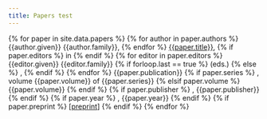 ```yaml
---
title: Papers test
---
```


{% for paper in site.data.papers %}
{% for author in paper.authors %}
{{author.given}} {{author.family}}, 
{% endfor %}
[{{paper.title}}](paper.url),
{% if paper.editors %}
in
{% endif %}
{% for editor in paper.editors %}
{{editor.given}} {{editor.family}}
{% if forloop.last == true %}
(eds.)
{% else %}
,
{% endif %}
{% endfor %}
{{paper.publication}}
{% if paper.series %}
, volume {{paper.volume}} of {{paper.series}}
{% elsif paper.volume %}
{{paper.volume}}
{% endif %}
{% if paper.publisher %}
, {{paper.publisher}}
{% endif %}
{% if paper.year %}
, {{paper.year}}
{% endif %}
{% if paper.preprint %}
[[preprint](/papers/{{paper.preprint}})]
{% endif %}
{% endfor %}

<!-- {% for paper in site.data.papers %} -->
<!-- 1. {% for author in paper.authors %}{{author.given}} {{author.family}}, {% endfor %}[{{paper.title}}]({{paper.url}}).{% if paper.publication %} In {% if paper.editors %}{% endif %} *{{paper.publication}}*{% endif %}{% if paper.volume %} {{paper.volume}}{% endif %}{% if paper.pages %}, pages {{paper.pages}}{% endif %}{% if paper.year %}, {{paper.year}}{% endif %}{% if paper.preprint %} [[preprint](/papers/{{paper.preprint}})]{% endif %} -->
<!-- {% endfor %} -->
